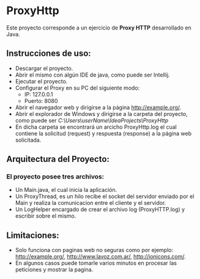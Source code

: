 # ProxyHttp
Este proyecto corresponde a un ejercicio de **Proxy HTTP** desarrollado en Java.

## Instrucciones de uso:
 - Descargar el proyecto.
 - Abrir el mismo con algún IDE de java, como puede ser Intellij.
 - Ejecutar el proyecto.
 - Configurar el Proxy en su PC del siguiente modo:
 	- IP: 127.0.0.1
	- Puerto: 8080
- Abrir el navegador web y dirigirse a la página http://example.org/.
- Abrir el explorador de Windows y dirigirse a la carpeta del proyecto, como puede ser *C:\Users\userName\IdeaProjects\ProxyHttp*
- En dicha carpeta se encontrará un arcicho ProxyHttp.log el cual contiene la solicitud (request) y respuesta (response) a la página web solicitada.

## Arquitectura del Proyecto:

### El proyecto posee tres archivos:
 - Un Main.java, el cual inicia la aplicación.
 - Un ProxyThread, es un hilo recibe el socket del servidor enviado por el Main y realiza la comunicacion entre el cliente y el servidor.
 - Un LogHelper encargado de crear el archivo log (ProxyHTTP.log) y escribir sobre el mismo.
	
## Limitaciones:
 - Solo funciona con paginas web no seguras como por ejemplo: http://example.org/, http://www.lavoz.com.ar/, http://ionicons.com/.
 - En algunos casos puede tomarle varios minutos en procesar las peticiones y mostrar la pagina.
	
